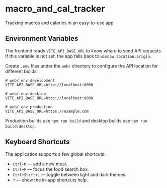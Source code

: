 # macro_and_cal_tracker
Tracking macros and calories in an easy-to-use app

## Environment Variables

The frontend reads `VITE_API_BASE_URL` to know where to send API requests. If this
variable is not set, the app falls back to `window.location.origin`.

Create `.env` files under the `web/` directory to configure the API location for
different builds:

```
# web/.env.development
VITE_API_BASE_URL=http://localhost:8000

# web/.env.desktop
VITE_API_BASE_URL=http://localhost:8000

# web/.env.production
VITE_API_BASE_URL=https://example.com
```

Production builds use `npm run build` and desktop builds use `npm run build:desktop`.

## Keyboard Shortcuts

The application supports a few global shortcuts:

- `Ctrl+M` — add a new meal.
- `Ctrl+F` — focus the food search box.
- `Ctrl+Shift+L` — toggle between light and dark themes.
- `?` — show the in-app shortcuts help.
